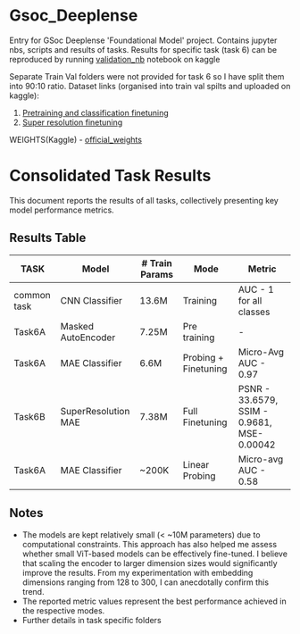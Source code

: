 # Gsoc_Deeplense
Entry for GSoc Deeplense 'Foundational Model' project. Contains jupyter nbs, scripts and results of tasks.
Results for specific task (task 6) can be reproduced by running [validation_nb](validation_deeplense_task6.ipynb) notebook on kaggle

Separate Train Val folders were not provided for task 6 so I have split them into 90:10 ratio.
Dataset links (organised into train val spilts and uploaded on kaggle):
1. [Pretraining and classification finetuning](https://www.kaggle.com/datasets/mldtype/masked-autoencoder)
2. [Super resolution finetuning](https://www.kaggle.com/datasets/mldtype/mae-sr-dataset-split/data)

WEIGHTS(Kaggle) - [official_weights](https://www.kaggle.com/datasets/mldtype/weights-ml4sci-all)
# Consolidated Task Results

This document reports the results of all tasks, collectively presenting key model performance metrics.

## Results Table

|TASK | Model       | # Train Params | Mode     | Metric 
|------------|------------|---------|---------|--------|
| common task| CNN Classifier   | 13.6M     | Training | AUC - 1 for all classes 
| Task6A | Masked AutoEncoder    | 7.25M    | Pre training  | -
| Task6A| MAE Classifier    | 6.6M    | Probing + Finetuning| Micro-Avg AUC - 0.97  
| Task6B| SuperResolution MAE    | 7.38M    | Full Finetuning | PSNR - 33.6579, SSIM - 0.9681, MSE- 0.00042 
| Task6A | MAE Classifier    | ~200K    | Linear Probing | Micro-avg AUC - 0.58  





## Notes
- The models are kept relatively small (< ~10M parameters) due to computational constraints. This approach has also helped me assess whether small ViT-based models can be effectively fine-tuned. I believe that scaling the encoder to larger dimension sizes would significantly improve the results. From my experimentation with embedding dimensions ranging from 128 to 300, I can anecdotally confirm this trend.
- The reported metric values represent the best performance achieved in the respective modes.
- Further details in task specific folders


